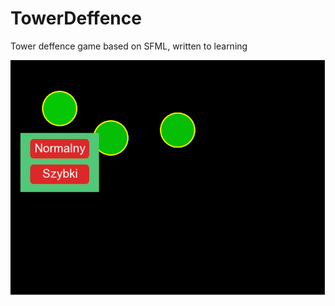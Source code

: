 # TowerDeffence
Tower deffence game based on SFML, written to learning

![img1](https://github.com/mniepokoj/TowerDeffence/blob/main/screenshoots/img1.png?raw=true)
